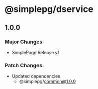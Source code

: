 # @simplepg/dservice

## 1.0.0

### Major Changes

- SimplePage Release v1

### Patch Changes

- Updated dependencies
  - @simplepg/common@1.0.0
